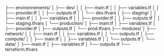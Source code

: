 ├── environnements/
│   ├── dev/
│   │   ├── main.tf
│   │   ├── variables.tf
│   │   ├── provider.tf
│   │   ├── outputs.tf
│   │   └── dev.tfvars
│   ├── staging/
│   │   ├── main.tf
│   │   ├── variables.tf
│   │   ├── provider.tf
│   │   ├── outputs.tf
│   │   └── staging.tfvars
│   └── production/
│       ├── main.tf
│       ├── variables.tf
│       ├── provider.tf
│       ├── outputs.tf
│       └── prod.tfvars
├── modules/
│   ├── network/
│   │   ├── main.tf
│   │   ├── variables.tf
│   │   └── outputs.tf
│   ├── compute/
│   │   ├── main.tf
│   │   ├── variables.tf
│   │   └── outputs.tf
│   └── data/
│       ├── main.tf
│       ├── variables.tf
│       └── outputs.tf
└── terraform.tfvars
